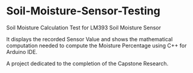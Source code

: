 # Soil-Moisture-Sensor-Testing

Soil Moisture Calculation Test for LM393 Soil Moisture Sensor 

It displays the recorded Sensor Value and shows the mathematical computation needed to compute the Moisture Percentage using C++ for Arduino IDE.

A project dedicated to the completion of the Capstone Research.
